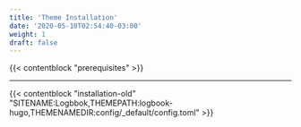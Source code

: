 ```yaml
---
title: 'Theme Installation'
date: '2020-05-10T02:54:40-03:00'
weight: 1
draft: false
---
```


{{< contentblock "prerequisites" >}}

---

{{< contentblock "installation-old" "SITENAME:Logbbok,THEMEPATH:logbook-hugo,THEMENAMEDIR:config/_default/config.toml" >}}
